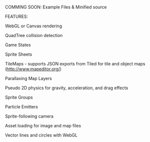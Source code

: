 COMMING SOON:
Example Files & Minified source


FEATURES:

WebGL or Canvas rendering

QuadTree collision detection

Game States

Sprite Sheets

TileMaps - supports JSON exports from Tiled for tile and object maps (http://www.mapeditor.org/)

Parallaxing Map Layers

Pseudo 2D physics for gravity, acceleration, and drag effects

Sprite Groups

Particle Emitters

Sprite-following camera

Asset loading for image and map files

Vector lines and circles with WebGL

